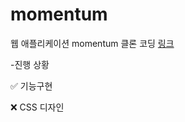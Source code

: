 # momentum
웹 애플리케이션 momentum 클론 코딩
[링크](https://coyasong.github.io/momentum/)

-진행 상황

  ✅ 기능구현
  
  ❌ CSS 디자인
